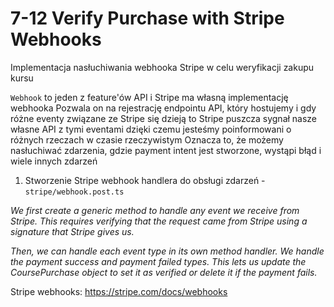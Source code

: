 # 7-12 Verify Purchase with Stripe Webhooks

Implementacja nasłuchiwania webhooka Stripe w celu weryfikacji zakupu kursu

`Webhook` to jeden z feature'ów API i Stripe ma własną implementację webhooka
Pozwala on na rejestrację endpointu API, który hostujemy i gdy różne eventy związane ze Stripe się dzieją to Stripe puszcza sygnał nasze własne API z tymi eventami dzięki czemu jesteśmy poinformowani o różnych rzeczach w czasie rzeczywistym
Oznacza to, że możemy nasłuchiwać zdarzenia, gdzie payment intent jest stworzone, wystąpi błąd i wiele innych zdarzeń

1. Stworzenie Stripe webhook handlera do obsługi zdarzeń - `stripe/webhook.post.ts`

*We first create a generic method to handle any event we receive from Stripe. This requires verifying that the request came from Stripe using a signature that Stripe gives us.*

*Then, we can handle each event type in its own method handler. We handle the payment success and payment failed types. This lets us update the CoursePurchase object to set it as verified or delete it if the payment fails.*

Stripe webhooks: https://stripe.com/docs/webhooks

